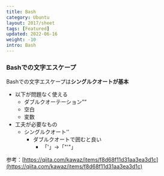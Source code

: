 ```yaml
---
title: Bash
category: Ubuntu
layout: 2017/sheet
tags: [Featured]
updated: 2022-06-16
weight: -10
intro: Bash
---
```


### Bashでの文字エスケープ

Bashでの文字エスケープは**シングルクオートが基本**

- 以下が問題なく使える
    - ダブルクオーテーション””
    - 空白
    - 変数
- 工夫が必要なもの
  - シングルクオート’’
    - ダブルクオートで囲むと良い
        - 「'」→「"'"」

参考：[https://qiita.com/kawaz/items/f8d68f11d31aa3ea3d1c](https://qiita.com/kawaz/items/f8d68f11d31aa3ea3d1c)
